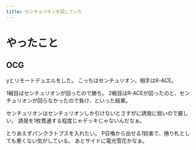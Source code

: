 ```yaml
---
title: センチュリオンを回していた
---
```


# やったこと

## OCG

yとリモートデュエルをした。
こっちはセンチュリオン。相手はR-ACE。

1戦目はセンチュリオンが回ったので勝ち。
2戦目はR-ACEが回ったのと、センチュリオンが回らなかったので負け、といった結果。

センチュリオンはセンチュリオンしか引けないとさすがに誘発に弱いので厳しい。
誘発を1枚貫通する程度じゃデッキじゃないんだなぁ。

とりあえずパンクラトプスを入れたい。
P召喚から出せる1妨害で、捲り札としても悪くない気がしている。
あとサイドに電光雪花かなぁ。
